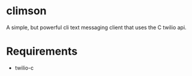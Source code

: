 climson
=======

A simple, but powerful cli text messaging client that uses the C twilio api.

Requirements
============
- twilio-c 
